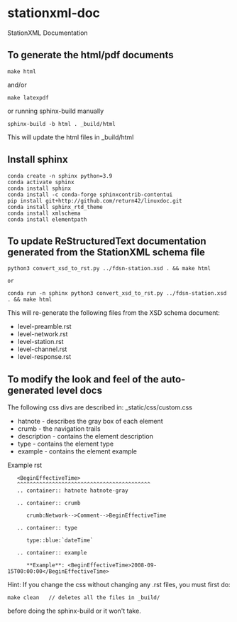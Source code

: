 # stationxml-doc
StationXML Documentation

## To generate the html/pdf documents

```
make html
```

and/or

```
make latexpdf
```

or running sphinx-build manually

```
sphinx-build -b html . _build/html
```

This will update the html files in _build/html

## Install sphinx

```
conda create -n sphinx python=3.9
conda activate sphinx
conda install sphinx
conda install -c conda-forge sphinxcontrib-contentui
pip install git+http://github.com/return42/linuxdoc.git
conda install sphinx_rtd_theme
conda install xmlschema
conda install elementpath
```

## To update ReStructuredText documentation generated from the StationXML schema file

```
python3 convert_xsd_to_rst.py ../fdsn-station.xsd . && make html
```

    or

```
conda run -n sphinx python3 convert_xsd_to_rst.py ../fdsn-station.xsd . && make html
```

This will re-generate the following files from the XSD schema document:
 - level-preamble.rst
 - level-network.rst
 - level-station.rst
 - level-channel.rst
 - level-response.rst

## To modify the look and feel of the auto-generated level docs

 The following css divs are described in:
 _static/css/custom.css

  - hatnote - describes the gray box of each element
  - crumb - the navigation trails
  - description - contains the element description
  - type - contains the element type
  - example - contains the element example

Example rst

       <BeginEffectiveTime>
       ^^^^^^^^^^^^^^^^^^^^^^^^^^^^^^^^^^^^^^^^^^
       .. container:: hatnote hatnote-gray

       .. container:: crumb

          crumb:Network-->Comment-->BeginEffectiveTime

       .. container:: type

          type::blue:`dateTime`

       .. container:: example

          **Example**: <BeginEffectiveTime>2008-09-15T00:00:00</BeginEffectiveTime>

Hint: If you change the css without changing any .rst files, you must first do:

```
make clean   // deletes all the files in _build/
```

before doing the sphinx-build or it won't take.
